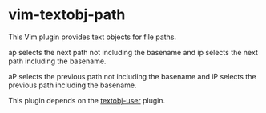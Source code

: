 vim-textobj-path
================

This Vim plugin provides text objects for file paths.

ap selects the next path not including the basename and ip selects the next path including the basename.

aP selects the previous path not including the basename and iP selects the previous path including the basename.

This plugin depends on the [textobj-user][1] plugin.

[1]: https://github.com/kana/vim-textobj-user
